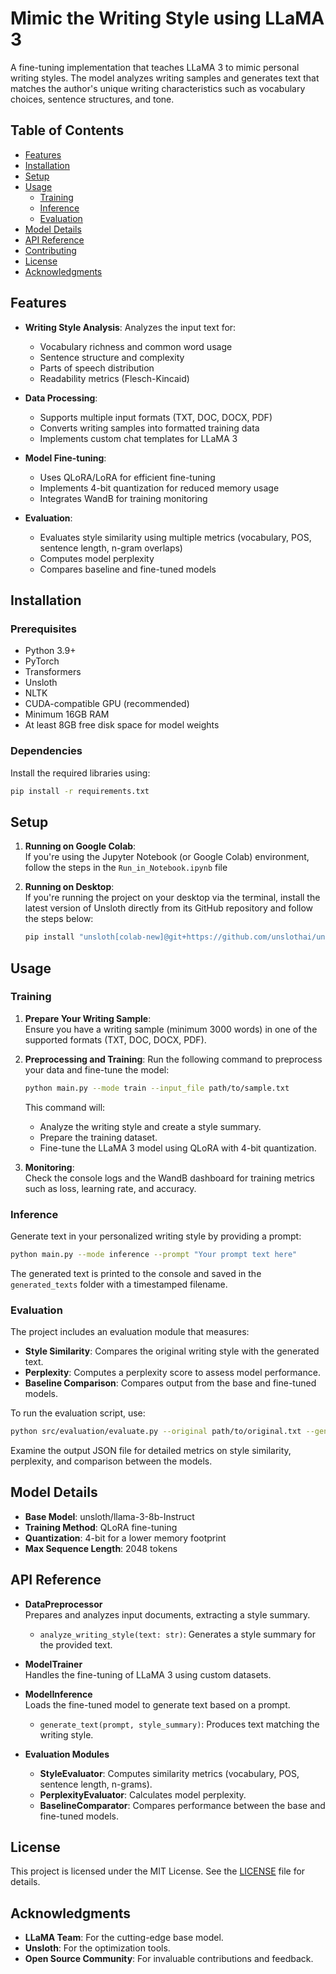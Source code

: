 # Mimic the Writing Style using LLaMA 3

A fine-tuning implementation that teaches LLaMA 3 to mimic personal writing styles. The model analyzes writing samples and generates text that matches the author's unique writing characteristics such as vocabulary choices, sentence structures, and tone.

## Table of Contents

- [Features](#features)
- [Installation](#installation)
- [Setup](#setup)
- [Usage](#usage)
  - [Training](#training)
  - [Inference](#inference)
  - [Evaluation](#evaluation)
- [Model Details](#model-details)
- [API Reference](#api-reference)
- [Contributing](#contributing)
- [License](#license)
- [Acknowledgments](#acknowledgments)

## Features

- **Writing Style Analysis**: Analyzes the input text for:
  - Vocabulary richness and common word usage
  - Sentence structure and complexity
  - Parts of speech distribution
  - Readability metrics (Flesch-Kincaid)

- **Data Processing**:
  - Supports multiple input formats (TXT, DOC, DOCX, PDF)
  - Converts writing samples into formatted training data
  - Implements custom chat templates for LLaMA 3

- **Model Fine-tuning**:
  - Uses QLoRA/LoRA for efficient fine-tuning
  - Implements 4-bit quantization for reduced memory usage
  - Integrates WandB for training monitoring

- **Evaluation**:
  - Evaluates style similarity using multiple metrics (vocabulary, POS, sentence length, n-gram overlaps)
  - Computes model perplexity
  - Compares baseline and fine-tuned models

## Installation

### Prerequisites

- Python 3.9+
- PyTorch
- Transformers
- Unsloth
- NLTK
- CUDA-compatible GPU (recommended)
- Minimum 16GB RAM
- At least 8GB free disk space for model weights

### Dependencies

Install the required libraries using:

```bash
pip install -r requirements.txt
```

## Setup


1. **Running on Google Colab**:  
   If you're using the Jupyter Notebook (or Google Colab) environment, follow the steps in the `Run_in_Notebook.ipynb` file

2. **Running on Desktop**:  
   If you're running the project on your desktop via the terminal, install the latest version of Unsloth directly from its GitHub repository and follow the steps below:

   ```bash
   pip install "unsloth[colab-new]@git+https://github.com/unslothai/unsloth.git"
   ```

## Usage

### Training

1. **Prepare Your Writing Sample**:  
   Ensure you have a writing sample (minimum 3000 words) in one of the supported formats (TXT, DOC, DOCX, PDF).

2. **Preprocessing and Training**:
   Run the following command to preprocess your data and fine-tune the model:
   
   ```bash
   python main.py --mode train --input_file path/to/sample.txt
   ```
   
   This command will:
   - Analyze the writing style and create a style summary.
   - Prepare the training dataset.
   - Fine-tune the LLaMA 3 model using QLoRA with 4-bit quantization.
   
3. **Monitoring**:  
   Check the console logs and the WandB dashboard for training metrics such as loss, learning rate, and accuracy.

### Inference

Generate text in your personalized writing style by providing a prompt:

```bash
python main.py --mode inference --prompt "Your prompt text here"
```

The generated text is printed to the console and saved in the `generated_texts` folder with a timestamped filename.

### Evaluation

The project includes an evaluation module that measures:

- **Style Similarity**: Compares the original writing style with the generated text.
- **Perplexity**: Computes a perplexity score to assess model performance.
- **Baseline Comparison**: Compares output from the base and fine-tuned models.

To run the evaluation script, use:

```bash
python src/evaluation/evaluate.py --original path/to/original.txt --generated path/to/generated.txt --prompt "Your prompt" --output evaluation_results/result.json
```

Examine the output JSON file for detailed metrics on style similarity, perplexity, and comparison between the models.

## Model Details

- **Base Model**: unsloth/llama-3-8b-Instruct
- **Training Method**: QLoRA fine-tuning
- **Quantization**: 4-bit for a lower memory footprint
- **Max Sequence Length**: 2048 tokens

## API Reference

- **DataPreprocessor**  
  Prepares and analyzes input documents, extracting a style summary.
  - `analyze_writing_style(text: str)`: Generates a style summary for the provided text.

- **ModelTrainer**  
  Handles the fine-tuning of LLaMA 3 using custom datasets.
  
- **ModelInference**  
  Loads the fine-tuned model to generate text based on a prompt.
  - `generate_text(prompt, style_summary)`: Produces text matching the writing style.

- **Evaluation Modules**  
  - **StyleEvaluator**: Computes similarity metrics (vocabulary, POS, sentence length, n-grams).
  - **PerplexityEvaluator**: Calculates model perplexity.
  - **BaselineComparator**: Compares performance between the base and fine-tuned models.


## License

This project is licensed under the MIT License. See the [LICENSE](LICENSE) file for details.

## Acknowledgments

- **LLaMA Team**: For the cutting-edge base model.
- **Unsloth**: For the optimization tools.
- **Open Source Community**: For invaluable contributions and feedback.


